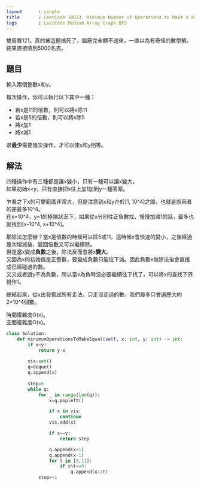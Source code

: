 ```yaml
---
layout      : single
title       : LeetCode 10033. Minimum Number of Operations to Make X and Y Equal
tags        : LeetCode Medium Array Graph BFS
---
```

雙周賽121。真的被這題搞死了，腦筋完全轉不過來，一直以為有奇怪的數學解。  
結果直接噴到5000名去。  

## 題目

輸入兩個整數x和y。  

每次操作，你可以執行以下其中一種：  

- 若x是11的倍數，則可以將x除11  
- 若x是5的倍數，則可以將x除5  
- 將x加1  
- 將x減1  

求**最少**需要幾次操作，才可以使x和y相等。  

## 解法

四種操作中有三種都是讓x變小，只有一種可以讓x變大。  
如果初始x<y，只有直接把x往上加1加到y一種答案。  

乍看之下x的可變範圍非常大，但是注意到x和y介於[1, 10^4]之間，也就是說兩者的差最多10^4。  
在x=10^4，y=1的極端狀況下，如果從x分別往正負數找、慢慢加減1的話，最多也就找到[x-10^4, x+10^4]。  

那除法怎麼辦？當x是倍數的時候可以除5或11，這時候x會快速的變小，之後經過幾次增減後，變回倍數又可以繼續除。  
但是當x變成**負數**之後，除法反而會將x**變大**。  
又因為x的初始值是正整數，要變成負數只能往下減。因此負數x做除法後會直接成已經碰過的數。  
又又或者說y不為負數，所以當x為負時沒必要繼續往下找了，可以將x的查找下界視作1。

總結起來，從x出發嘗試所有走法，只走沒走過的數，我們最多只會遍歷大約2\*10^4個數。  

時間複雜度O(x)。  
空間複雜度O(x)。  

```python
class Solution:
    def minimumOperationsToMakeEqual(self, x: int, y: int) -> int:
        if x<y:
            return y-x
        
        vis=set()
        q=deque()
        q.append(x)
        
        step=0
        while q:
            for _ in range(len(q)):
                x=q.popleft()

                if x in vis:
                    continue
                vis.add(x)    

                if x==y:
                    return step

                q.append(x+1)
                q.append(x-1)
                for t in [5,11]:
                    if x%t==0:
                        q.append(x//t)
            step+=1
```
